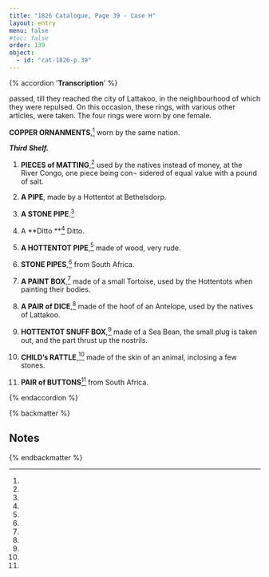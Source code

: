 ```yaml
---
title: "1826 Catalogue, Page 39 - Case H"
layout: entry
menu: false
#toc: false
order: 139
object:
  - id: "cat-1826-p.39"
---
```


{% accordion '**Transcription**' %}

passed, till they reached the city of Lattakoo, in the
neighbourhood of which they were repulsed. On this
occasion, these rings, with various other articles, were
taken. The four rings were worn by one female.

**COPPER ORNANMENTS**,[^1] worn by the same nation.


***Third Shelf.***


1. **PIECES of MATTING**,[^2] used by the natives instead of
money, at the River Congo, one piece being con¬
sidered of equal value with a pound of salt.

2. **A PIPE**, made by a Hottentot at Bethelsdorp.

3. **A STONE PIPE**.[^3]

4. A **Ditto **[^4] Ditto.

5. **A HOTTENTOT PIPE**,[^5] made of wood, very rude.

6. **STONE PIPES**,[^6] from South Africa.

7. **A PAINT BOX**,[^7] made of a small Tortoise, used by the
Hottentots when painting their bodies.

8. **A PAIR of DICE**,[^8] made of the hoof of an Antelope,
used by the natives of Lattakoo.

9. **HOTTENTOT SNUFF BOX**,[^9] made of a Sea Bean, the
small plug is taken out, and the part thrust up the
nostrils.

10. **CHILD’s RATTLE**,[^10] made of the skin of an animal,
inclosing a few stones.

11. **PAIR of BUTTONS**[^11] from South Africa.

{% endaccordion %}

{% backmatter %}

## Notes

[^1]:
[^2]:
[^3]:
[^4]:
[^5]:
[^6]:
[^7]:
[^8]:
[^9]:
[^10]:
[^11]:

{% endbackmatter %}


